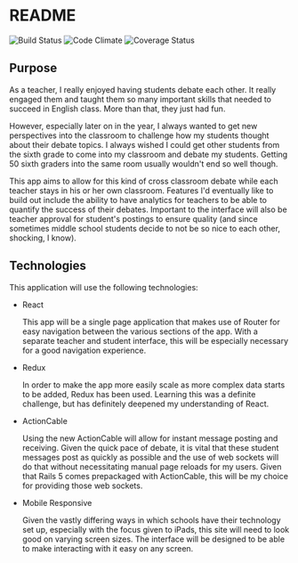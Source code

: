 # README

![Build Status](https://codeship.com/projects/fd43f5e0-77bb-0134-c83e-5251019101b9/status?branch=master)
![Code Climate](https://codeclimate.com/github/michaelgt04/debate-react.png)
![Coverage Status](https://coveralls.io/repos/michaelgt04/debate-react/badge.png)

## Purpose
As a teacher, I really enjoyed having students debate each other. It really engaged them and
taught them so many important skills that needed to succeed in English class. More than that, they
just had fun.

However, especially later on in the year, I always wanted to get new perspectives into the classroom
to challenge how my students thought about their debate topics. I always wished I could get other students
from the sixth grade to come into my classroom and debate my students. Getting 50 sixth graders into
the same room usually wouldn't end so well though.

This app aims to allow for this kind of cross classroom debate while each teacher stays in his or her own classroom. Features I'd eventually like to build out include the ability to have analytics for
teachers to be able to quantify the success of their debates. Important to the interface
will also be teacher approval for student's postings to ensure quality (and since sometimes middle
school students decide to not be so nice to each other, shocking, I know).

## Technologies
This application will use the following technologies:

- React
 
  This app will be a single page application that makes use of Router for easy navigation between the various sections of the app. With a separate teacher and student interface, this will be especially  necessary for a good navigation experience.

- Redux

  In order to make the app more easily scale as more complex data starts to be added, Redux has been used. Learning this was a definite challenge, but has definitely deepened my understanding of React.

- ActionCable

  Using the new ActionCable will allow for instant message posting and receiving. Given the quick pace of debate, it is vital that these student messages post as quickly as possible and the use of web sockets will do that without necessitating manual page reloads for my users. Given that Rails 5 comes prepackaged with ActionCable, this will be my choice for providing those web sockets.

- Mobile Responsive

  Given the vastly differing ways in which schools have their technology set up, especially with the focus given to iPads, this site will need to look good on varying screen sizes. The interface will be designed to be able to make interacting with it easy on any screen. 
